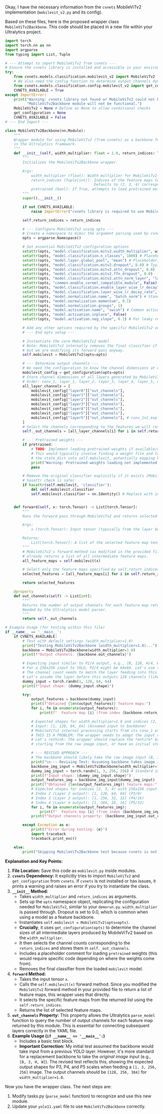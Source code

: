 Okay, I have the necessary information from the `cvnets` MobileViTv2 implementation (`mobilevit_v2.py` and its config).

Based on these files, here is the proposed wrapper class `MobileViTv2Backbone`. This code should be placed in a new file within your Ultralytics project.

```python
import torch
import torch.nn as nn
import argparse
from typing import List, Tuple

# --- Attempt to import MobileViTv2 from cvnets ---
# Ensure the cvnets library is installed and accessible in your environment
try:
    from cvnets.models.classification.mobilevit_v2 import MobileViTv2
    # We also need the config function to determine output channels dynamically
    from cvnets.models.classification.config.mobilevit_v2 import get_configuration
    CVNETS_AVAILABLE = True
except ImportError:
    print("Warning: cvnets library not found or MobileViTv2 could not be imported. "
          "MobileViTv2Backbone module will not be functional.")
    MobileViTv2 = None # Define as None to allow conditional checks
    get_configuration = None
    CVNETS_AVAILABLE = False
# --- End Import ---

class MobileViTv2Backbone(nn.Module):
    """
    Wrapper module for using MobileViTv2 (from cvnets) as a backbone feature extractor
    in the Ultralytics framework.
    """
    def __init__(self, width_multiplier: float = 1.0, return_indices: Tuple[int] = (2, 3, 4), pretrained: bool = False):
        """
        Initializes the MobileViTv2Backbone wrapper.

        Args:
            width_multiplier (float): Width multiplier for MobileViTv2 config.
            return_indices (Tuple[int]): Indices of the feature maps to return from MobileViTv2's output list.
                                         Defaults to (2, 3, 4) corresponding roughly to P3, P4, P5 stages.
            pretrained (bool): If True, attempts to load pretrained weights (Not implemented in this basic wrapper).
        """
        super().__init__()

        if not CVNETS_AVAILABLE:
            raise ImportError("cvnets library is required to use MobileViTv2Backbone, but it's not installed or accessible.")

        self.return_indices = return_indices

        # --- Configure MobileViTv2 using opts ---
        # Create a namespace to mimic the argument parsing used by cvnets
        opts = argparse.Namespace()

        # Set essential MobileViTv2 configuration options
        setattr(opts, "model.classification.mitv2.width_multiplier", width_multiplier)
        setattr(opts, "model.classification.n_classes", 1000) # Placeholder, not used for feature extraction
        setattr(opts, "model.layer.global_pool", "mean") # Placeholder, not used for feature extraction
        setattr(opts, "model.classification.mitv2.dropout", 0.0) # Typically disable dropout for backbone features
        setattr(opts, "model.classification.mitv2.attn_dropout", 0.0)
        setattr(opts, "model.classification.mitv2.ffn_dropout", 0.0)
        setattr(opts, "model.classification.mitv2.attn_norm_layer", "layer_norm_2d")
        setattr(opts, "common.enable_coreml_compatible_module", False)
        setattr(opts, "model.classification.enable_layer_wise_lr_decay", False) # Not relevant for backbone use
        setattr(opts, "model.classification.layer_wise_lr_decay_rate", 0.9) # Not relevant
        setattr(opts, "model.normalization.name", "batch_norm") # Standard norm
        setattr(opts, "model.normalization.momentum", 0.1)
        setattr(opts, "model.normalization.groups", 1)
        setattr(opts, "model.activation.name", "swish") # Common activation
        setattr(opts, "model.activation.inplace", False)
        setattr(opts, "model.activation.neg_slope", 0.1) # For leaky relu if used, but swish is default

        # Add any other options required by the specific MobileViTv2 version if needed
        # --- End opts setup ---

        # Instantiate the core MobileViTv2 model
        # Note: MobileViTv2 internally removes the final classifier if num_classes=0,
        # but we are modifying its forward pass anyway.
        self.mobilevit = MobileViTv2(opts=opts)

        # --- Determine output channels ---
        # We need the configuration to know the channel dimensions at each stage
        mobilevit_config = get_configuration(opts=opts)
        # Store channel dimensions of all layers generated by MobileViTv2
        # Order: conv_1, layer_1, layer_2, layer_3, layer_4, layer_5, conv_1x1_exp
        all_layer_channels = [
            mobilevit_config["layer0"]["out_channels"],
            mobilevit_config["layer1"]["out_channels"],
            mobilevit_config["layer2"]["out_channels"],
            mobilevit_config["layer3"]["out_channels"],
            mobilevit_config["layer4"]["out_channels"],
            mobilevit_config["layer5"]["out_channels"],
            mobilevit_config["layer5"]["out_channels"], # conv_1x1_exp is Identity, keeps channels from layer5
        ]
        # Select the channels corresponding to the features we will return
        self._out_channels = [all_layer_channels[i] for i in self.return_indices]

        # --- Pretrained weights ---
        if pretrained:
            # TODO: Implement loading pretrained weights if available/needed
            # This would typically involve finding a weight file and loading
            # the state_dict into self.mobilevit, potentially mapping keys.
            print("Warning: Pretrained weights loading not implemented in this wrapper.")
            pass

        # Remove the original classifier explicitly if it exists (MobileViTv2 might already handle this)
        # hasattr check is safer
        if hasattr(self.mobilevit, 'classifier'):
            del self.mobilevit.classifier
            self.mobilevit.classifier = nn.Identity() # Replace with identity


    def forward(self, x: torch.Tensor) -> List[torch.Tensor]:
        """
        Runs the forward pass through MobileViTv2 and returns selected feature maps.

        Args:
            x (torch.Tensor): Input tensor (typically from the layer before the backbone in YOLO).

        Returns:
            List[torch.Tensor]: A list of the selected feature map tensors.
        """
        # MobileViTv2's forward method (as modified in the provided file)
        # already returns a list of all intermediate feature maps.
        all_feature_maps = self.mobilevit(x)

        # Select only the feature maps specified by self.return_indices
        selected_features = [all_feature_maps[i] for i in self.return_indices]

        return selected_features

    @property
    def out_channels(self) -> List[int]:
        """
        Returns the number of output channels for each feature map returned by the forward pass.
        Needed by the Ultralytics model parser.
        """
        return self._out_channels

# Example Usage (for testing within this file)
if __name__ == '__main__':
    if CVNETS_AVAILABLE:
        # Test with default settings (width_multiplier=1.0)
        print("Testing MobileViTv2Backbone (width_multiplier=1.0)...")
        backbone = MobileViTv2Backbone(width_multiplier=1.0)
        print(f"Output channels: {backbone.out_channels}")

        # Expecting input similar to P2/4 output, e.g., [B, 128, H/4, W/4]
        # For a 256x256 input to YOLO, P2/4 might be 64x64. Let's use that.
        # The channel count needs to match the layer feeding into this backbone in YOLO.
        # Let's assume the layer before this outputs 128 channels (like YOLOv11n layer 1)
        dummy_input = torch.randn(1, 128, 64, 64)
        print(f"Input shape: {dummy_input.shape}")

        try:
            output_features = backbone(dummy_input)
            print(f"Obtained {len(output_features)} feature maps:")
            for i, fm in enumerate(output_features):
                print(f"  Feature map {i} (from index {backbone.return_indices[i]}) shape: {fm.shape}")

            # Expected shapes for width_multiplier=1.0 and indices (2, 3, 4)
            # Input: [1, 128, 64, 64] (Assumed input to backbone)
            # MobileViTv2 internal processing starts from its conv_1 expecting 3 channels.
            # THIS IS A PROBLEM: The wrapper needs to adapt the input channels.
            # Let's rethink: The wrapper should replace the *entire* backbone section
            # starting from the raw image input, or have an initial stem matching YOLO.

            # --- REVISED APPROACH ---
            # The backbone should likely take the raw image input (B, 3, H, W)
            print("\n--- Revising Test: Assuming backbone takes image input ---")
            backbone_img_input = MobileViTv2Backbone(width_multiplier=1.0)
            dummy_img_input = torch.randn(1, 3, 256, 256) # Standard image input
            print(f"Input shape: {dummy_img_input.shape}")
            output_features_img = backbone_img_input(dummy_img_input)
            print(f"Obtained {len(output_features_img)} feature maps:")
            # Expected shapes for indices (2, 3, 4) with 256x256 input:
            # Index 2 (Layer 2 output): [1, 128, 64, 64] (P3/8)
            # Index 3 (Layer 3 output): [1, 256, 32, 32] (P4/16)
            # Index 4 (Layer 4 output): [1, 384, 16, 16] (P5/32)
            for i, fm in enumerate(output_features_img):
                print(f"  Feature map {i} (from index {backbone_img_input.return_indices[i]}) shape: {fm.shape}")
            print(f"Output channels property: {backbone_img_input.out_channels}") # Should be [128, 256, 384]

        except Exception as e:
            print(f"Error during testing: {e}")
            import traceback
            traceback.print_exc()

    else:
        print("Skipping MobileViTv2Backbone test because cvnets is not available.")

```

**Explanation and Key Points:**

1.  **File Location:** Save this code as `mobilevit.py` inside modules.
2.  **`cvnets` Dependency:** It explicitly tries to import `MobileViTv2` and `get_configuration` from `cvnets`. If `cvnets` is not installed or has issues, it prints a warning and raises an error if you try to instantiate the class.
3.  **`__init__` Method:**
    *   Takes `width_multiplier` and `return_indices` as arguments.
    *   Sets up the `opts` namespace object, replicating the configuration needed for `MobileViTv2`, similar to your `demorun.py`. `width_multiplier` is passed through. Dropout is set to 0.0, which is common when using a model as a feature backbone.
    *   Instantiates `self.mobilevit = MobileViTv2(opts=opts)`.
    *   **Crucially**, it uses `get_configuration(opts)` to determine the channel sizes of all intermediate layers produced by MobileViTv2 based on the `width_multiplier`.
    *   It then selects the channel counts corresponding to the `return_indices` and stores them in `self._out_channels`.
    *   Includes a placeholder comment for loading `pretrained` weights (this would require specific code depending on where the weights come from).
    *   Removes the final classifier from the loaded `mobilevit` model.
4.  **`forward` Method:**
    *   Takes the input tensor `x`.
    *   Calls the `self.mobilevit(x)` forward method. Since you modified the `MobileViTv2` forward method in your provided file to return a list of feature maps, this wrapper uses that directly.
    *   It selects the specific feature maps from the returned list using the `self.return_indices`.
    *   Returns the list of selected feature maps.
5.  **`out_channels` Property:** This property allows the Ultralytics `parse_model` function to query the number of output channels for each feature map returned by this module. This is essential for connecting subsequent layers correctly in the YAML file.
6.  **Example Usage (`if __name__ == '__main__':`)**
    *   Includes a basic test block.
    *   **Important Correction:** My initial test assumed the backbone would take input from a previous YOLO layer. However, it's more standard for a replacement backbone to take the *original image input* (e.g., `[B, 3, H, W]`). The revised test reflects this, showing the expected output shapes for P3, P4, and P5 scales when feeding a `[1, 3, 256, 256]` image. The output channels should be `[128, 256, 384]` for `width_multiplier=1.0`.

Now you have the wrapper class. The next steps are:
1.  Modify tasks.py (`parse_model` function) to recognize and use this new module.
2.  Update your `yolo11.yaml` file to use `MobileViTv2Backbone` correctly.